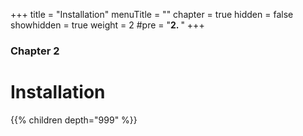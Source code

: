 +++
title = "Installation"
menuTitle = ""
chapter = true
hidden = false
showhidden = true
weight = 2
#pre = "<b>2. </b>"
+++

### Chapter 2

# Installation

{{% children depth="999" %}}
